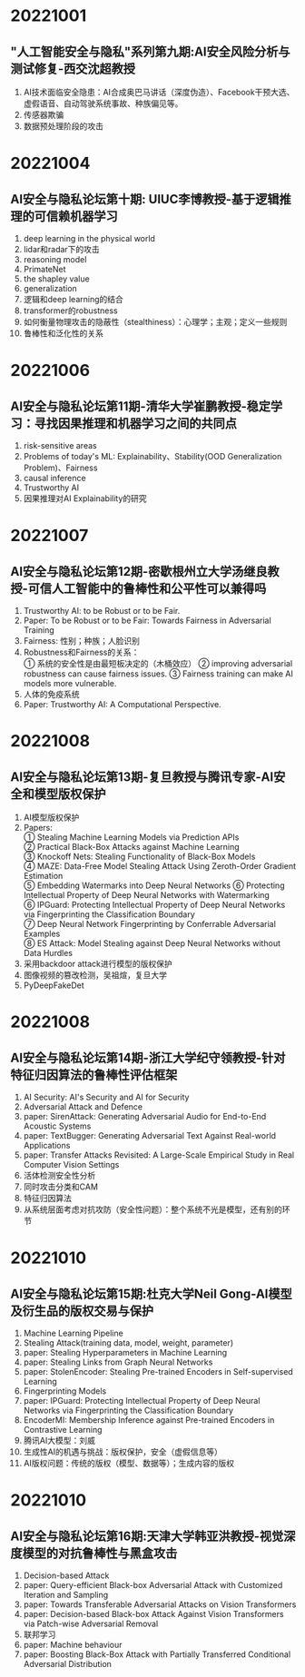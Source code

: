 # 20221001
## "人工智能安全与隐私"系列第九期:AI安全风险分析与测试修复-西交沈超教授
1. AI技术面临安全隐患：AI合成奥巴马讲话（深度伪造）、Facebook干预大选、虚假语音、自动驾驶系统事故、种族偏见等。
2. 传感器欺骗
3. 数据预处理阶段的攻击
# 20221004
## AI安全与隐私论坛第十期: UIUC李博教授-基于逻辑推理的可信赖机器学习
1. deep learning in the physical world
2. lidar和radar下的攻击
3. reasoning model
4. PrimateNet
5. the shapley value
6. generalization
7. 逻辑和deep learning的结合
8. transformer的robustness
9. 如何衡量物理攻击的隐蔽性（stealthiness）：心理学；主观；定义一些规则
10. 鲁棒性和泛化性的关系
# 20221006
## AI安全与隐私论坛第11期-清华大学崔鹏教授-稳定学习：寻找因果推理和机器学习之间的共同点
1. risk-sensitive areas
2. Problems of today's ML: Explainability、Stability(OOD Generalization Problem)、Fairness
3. causal inference
4. Trustworthy AI
5. 因果推理对AI Explainability的研究
# 20221007
## AI安全与隐私论坛第12期-密歇根州立大学汤继良教授-可信人工智能中的鲁棒性和公平性可以兼得吗
1. Trustworthy AI: to be Robust or to be Fair. 
2. Paper: To be Robust or to be Fair: Towards Fairness in Adversarial Training
3. Fairness: 性别；种族；人脸识别
4. Robustness和Fairness的关系：  
① 系统的安全性是由最短板决定的（木桶效应）
② improving adversarial robustness can cause fairness issues.
③ Fairness training can make AI models more vulnerable.
5. 人体的免疫系统
6. Paper: Trustworthy AI: A Computational Perspective.
# 20221008
## AI安全与隐私论坛第13期-复旦教授与腾讯专家-AI安全和模型版权保护
1. AI模型版权保护
2. Papers:  
① Stealing Machine Learning Models via Prediction APIs  
② Practical Black-Box Attacks against Machine Learning  
③ Knockoff Nets: Stealing Functionality of Black-Box Models  
④ MAZE: Data-Free Model Stealing Attack Using Zeroth-Order Gradient Estimation  
⑤ Embedding Watermarks into Deep Neural Networks
⑥ Protecting Intellectual Property of Deep Neural Networks with Watermarking  
⑥ IPGuard: Protecting Intellectual Property of Deep Neural Networks via Fingerprinting the Classification Boundary  
⑦ Deep Neural Network Fingerprinting by Conferrable Adversarial Examples  
⑧ ES Attack: Model Stealing against Deep Neural Networks without Data Hurdles
3. 采用backdoor attack进行模型的版权保护
4. 图像视频的篡改检测，吴祖煊，复旦大学
5. PyDeepFakeDet
# 20221008
## AI安全与隐私论坛第14期-浙江大学纪守领教授-针对特征归因算法的鲁棒性评估框架
1. AI Security: AI's Security and AI for Security
2. Adversarial Attack and Defence
3. paper: SirenAttack: Generating Adversarial Audio for End-to-End Acoustic Systems
4. paper: TextBugger: Generating Adversarial Text Against Real-world Applications
5. paper: Transfer Attacks Revisited: A Large-Scale Empirical Study in Real Computer Vision Settings
6. 活体检测安全性分析
7. 同时攻击分类和CAM
8. 特征归因算法
9. 从系统层面考虑对抗攻防（安全性问题）：整个系统不光是模型，还有别的环节
# 20221010
## AI安全与隐私论坛第15期:杜克大学Neil Gong-AI模型及衍生品的版权交易与保护
1. Machine Learning Pipeline
2. Stealing Attack(training data, model, weight, parameter)
3. paper: Stealing Hyperparameters in Machine Learning
4. paper: Stealing Links from Graph Neural Networks
5. paper: StolenEncoder: Stealing Pre-trained Encoders in Self-supervised Learning
6. Fingerprinting Models
7. paper: IPGuard: Protecting Intellectual Property of Deep Neural Networks via Fingerprinting the Classification Boundary
8. EncoderMI: Membership Inference against Pre-trained Encoders in Contrastive Learning
6. 腾讯AI大模型：刘威
7. 生成性AI的机遇与挑战：版权保护，安全（虚假信息等）
8. AI版权问题：传统的版权（模型、数据等）；生成内容的版权
# 20221010
## AI安全与隐私论坛第16期:天津大学韩亚洪教授-视觉深度模型的对抗鲁棒性与黑盒攻击
1. Decision-based Attack
2. paper: Query-efficient Black-box Adversarial Attack with Customized Iteration and Sampling
3. paper: Towards Transferable Adversarial Attacks on Vision Transformers
4. paper: Decision-based Black-box Attack Against Vision Transformers via Patch-wise Adversarial Removal
5. 联邦学习
6. paper: Machine behaviour
7. paper: Boosting Black-Box Attack with Partially Transferred Conditional Adversarial Distribution